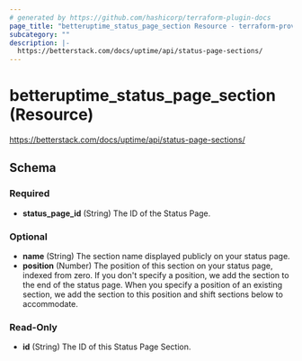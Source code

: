 ```yaml
---
# generated by https://github.com/hashicorp/terraform-plugin-docs
page_title: "betteruptime_status_page_section Resource - terraform-provider-better-uptime"
subcategory: ""
description: |-
  https://betterstack.com/docs/uptime/api/status-page-sections/
---
```


# betteruptime_status_page_section (Resource)

https://betterstack.com/docs/uptime/api/status-page-sections/



<!-- schema generated by tfplugindocs -->
## Schema

### Required

- **status_page_id** (String) The ID of the Status Page.

### Optional

- **name** (String) The section name displayed publicly on your status page.
- **position** (Number) The position of this section on your status page, indexed from zero. If you don't specify a position, we add the section to the end of the status page. When you specify a position of an existing section, we add the section to this position and shift sections below to accommodate.

### Read-Only

- **id** (String) The ID of this Status Page Section.


